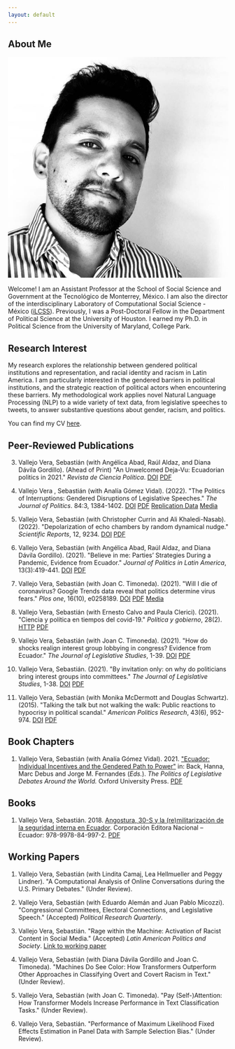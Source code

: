 ```yaml
---
layout: default
---
```


## About Me

<img class="profile-picture" src="C1461B40-57E5-4DBD-B37A-82D96282E372_1_105_c.jpeg">

Welcome! I am an Assistant Professor at the School of Social Science and Government at the Tecnológico de Monterrey, México. I am also the director of the interdisciplinary Laboratory of Computational Social Science - México ([iLCSS](https://ilcss.umd.edu/)). Previously, I was a Post-Doctoral Fellow in the Department of Political Science at the University of Houston. I earned my Ph.D. in Political Science from the University of Maryland, College Park.

## Research Interest

My research explores the relationship between gendered political institutions and representation, and racial identity and racism in Latin America. I am particularly interested in the gendered barriers in political institutions, and the strategic reaction of political actors when encountering these barriers. My methodological work applies novel Natural Language Processing (NLP) to a wide variety of text data, from legislative speeches to tweets, to answer substantive questions about gender, racism, and politics.

You can find my CV [here](https://svallejovera.github.io/files/vallejo_cv.pdf).

## Peer-Reviewed Publications

3. Vallejo Vera, Sebastián (with Angélica Abad, Raúl Aldaz, and Diana Dávila Gordillo). (Ahead of Print) "An Unwelcomed Deja-Vu: Ecuadorian politics in 2021."  *Revista de Ciencia Política*. [DOI](https://www.scielo.cl/scielo.php?script=sci_arttext&pid=S0718-090X2022005000112&lng=en&nrm=iso&tlng=en) [PDF](http://ojs.uc.cl/index.php/rcp/article/view/51905/42485)
 
3. Vallejo Vera , Sebastián (with Analía Gómez Vidal). (2022). "The Politics of Interruptions: Gendered Disruptions of Legislative Speeches." *The Journal of Politics*. 84:3, 1384-1402. [DOI](https://doi.org/10.1086/717083) [PDF](https://svallejovera.github.io/files/interruptions_forth.pdf) [Replication Data](https://dataverse.harvard.edu/dataset.xhtml?persistentId=doi:10.7910/DVN/6IRAEM) [Media](https://jop.blogs.uni-hamburg.de/im-speaking-interruptions-in-legislative-speeches-and-womens-strategic-behavior/)

4. Vallejo Vera, Sebastián (with Christopher Currin and Ali Khaledi-Nasab). (2022). "Depolarization of echo chambers by random dynamical nudge." *Scientific Reports*, 12, 9234. [DOI](https://doi.org/10.1038/s41598-022-12494-w) [PDF](https://www.nature.com/articles/s41598-022-12494-w.pdf)

2. Vallejo Vera, Sebastián (with Angélica Abad, Raúl Aldaz, and Diana Dávila Gordillo). (2021). "Believe in me: Parties’ Strategies During a Pandemic, Evidence from Ecuador." *Journal of Politics in Latin America*, 13(3):419-441. [DOI](https://doi:10.1177/1866802X211058742) [PDF](https://svallejovera.github.io/files/Believe_in_me.pdf)

3. Vallejo Vera, Sebastián (with Joan C. Timoneda). (2021). "Will I die of coronavirus? Google Trends data reveal that politics determine virus fears." *Plos one*, 16(10), e0258189. [DOI](https://doi.org/10.1371/journal.pone.0258189) [PDF](https://svallejovera.github.io/files/will_i_die_2021.pdf) [Media](https://www.psypost.org/2021/11/analysis-of-google-search-data-indicates-politics-played-a-major-role-in-shaping-covid-19-fears-in-the-united-states-62083)

4. Vallejo Vera, Sebastián (with Ernesto Calvo and Paula Clerici). (2021). "Ciencia y política en tiempos del covid-19." *Política y gobierno*, 28(2). [HTTP](http://politicaygobierno.cide.edu/index.php/pyg/article/view/1542) [PDF](https://svallejovera.github.io/files/ciencia_2021.pdf)

5. Vallejo Vera, Sebastián (with Joan C. Timoneda). (2021). "How do shocks realign interest group lobbying in congress? Evidence from Ecuador." *The Journal of Legislative Studies*, 1-39. [DOI](https://doi.org/10.1080/13572334.2021.1924434) [PDF](https://svallejovera.github.io/files/shocks_2021.pdf)

6. Vallejo Vera, Sebastián. (2021). "By invitation only: on why do politicians bring interest groups into committees." *The Journal of Legislative Studies*, 1-38. [DOI](https://doi.org/10.1080/13572334.2021.1905327) [PDF](https://svallejovera.github.io/files/invitation_2021.pdf)

7. Vallejo Vera, Sebastián (with Monika McDermott and Douglas Schwartz). (2015). "Talking the talk but not walking the walk: Public reactions to hypocrisy in political scandal." *American Politics Research*, 43(6), 952-974. [DOI](https://doi.org/10.1177/1532673X15577830) [PDF](https://svallejovera.github.io/files/talking_the_talk_2015.pdf)

## Book Chapters

1. Vallejo Vera, Sebastián (with Analía Gómez Vidal). 2021. ["Ecuador: Individual Incentives and the Gendered Path to Power"](https://books.google.com.mx/books?id=Oi5CEAAAQBAJ&pg=PA260&lpg=PA260&dq=Ecuador:+Individual+Incentives+and+the+Gendered+Path+to+Power&source=bl&ots=NiaGM0Z1Z8&sig=ACfU3U1ilva5tyvciXzZM44w81X8pNK1sw&hl=en&sa=X&ved=2ahUKEwjHne6Ogt3zAhU3k2oFHTKEBSoQ6AF6BAgMEAM#v=onepage&q=Ecuador\%3A\%20Individual\%20Incentives\%20and\%20the\%20Gendered\%20Path\%20to\%20Power&f=false) in: Back, Hanna, Marc Debus and Jorge M. Fernandes (*Eds.*). *The Politics of Legislative Debates Around the World.* Oxford University Press. [PDF](https://svallejovera.github.io/files/ecuador_individual_incentives.pdf)

## Books

1. Vallejo Vera, Sebastián. 2018. [Angostura, 30-S y la (re)militarización de la seguridad interna en Ecuador](http://hdl.handle.net/10644/6551). Corporación Editora Nacional – Ecuador: 978-9978-84-997-2. [PDF](https://svallejovera.github.io/files/angsotura_2018.pdf)

## Working Papers

1. Vallejo Vera, Sebastián (with Lindita Camaj, Lea Hellmueller and Peggy Lindner). "A Computational Analysis of Online Conversations during the U.S. Primary Debates." (Under Review).

2. Vallejo Vera, Sebastián (with Eduardo Alemán and Juan Pablo Micozzi). "Congressional Committees, Electoral Connections, and Legislative Speech." (Accepted) *Political Research Quarterly*. 

5. Vallejo Vera, Sebastián. "Rage within the Machine: Activation of Racist Content in Social Media." (Accepted) *Latin American Politics and Society*. [Link to working paper](https://ilcss.umd.edu/static/6d7c40d89a13fef276f407e9ed1a2520/rage.pdf) 

2. Vallejo Vera, Sebastián (with Diana Dávila Gordillo and Joan C. Timoneda). "Machines Do See Color: How Transformers Outperform Other Approaches in Classifying Overt and Covert Racism in Text." (Under Review).

3. Vallejo Vera, Sebastián (with Joan C. Timoneda). "Pay (Self-)Attention: How Transformer Models Increase Performance in Text Classification Tasks." (Under Review). 

7. Vallejo Vera, Sebastián. "Performance of Maximum Likelihood Fixed Effects Estimation in Panel Data with Sample Selection Bias." (Under Review).

